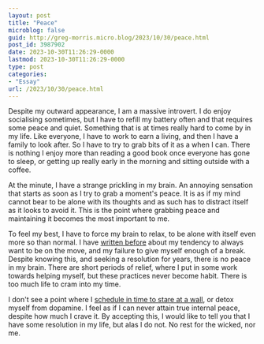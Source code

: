 ```yaml
---
layout: post
title: "Peace"
microblog: false
guid: http://greg-morris.micro.blog/2023/10/30/peace.html
post_id: 3987902
date: 2023-10-30T11:26:29-0000
lastmod: 2023-10-30T11:26:29-0000
type: post
categories:
- "Essay"
url: /2023/10/30/peace.html
---
```

Despite my outward appearance, I am a massive introvert. I do enjoy socialising sometimes, but I have to refill my battery often and that requires some peace and quiet. Something that is at times really hard to come by in my life. Like everyone, I have to work to earn a living, and then I have a family to look after. So I have to try to grab bits of it as a when I can. There is nothing I enjoy more than reading a good book once everyone has gone to sleep, or getting up really early in the morning and sitting outside with a coffee.

At the minute, I have a strange prickling in my brain. An annoying sensation that starts as soon as I try to grab a moment's peace. It is as if my mind cannot bear to be alone with its thoughts and as such has to distract itself as it looks to avoid it. This is the point where grabbing peace and maintaining it becomes the most important to me. 

To feel my best, I have to force my brain to relax, to be alone with itself even more so than normal. I have [written before](/2022/07/27/210805.html) about my tendency to always want to be on the move, and my failure to give myself enough of a break. Despite knowing this, and seeking a resolution for years, there is no peace in my brain. There are short periods of relief, where I put in some work towards helping myself, but these practices never become habit. There is too much life to cram into my time.

I don't see a point where I [schedule in time to stare at a wall](https://www.ch3ngl0rd.com/staring-at-a-wall/), or detox myself from dopamine. I feel as if I can never attain true internal peace, despite how much I crave it. By accepting this, I would like to tell you that I have some resolution in my life, but alas I do not. No rest for the wicked, nor me. 
